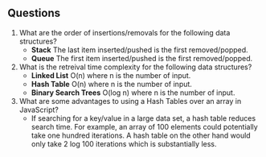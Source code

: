## Questions
1. What are the order of insertions/removals for the following data structures?
   - **Stack** The last item inserted/pushed is the first removed/popped.
   - **Queue** The first item inserted/pushed is the first removed/popped.
2. What is the retreival time complexity for the following data structures?
   - **Linked List** O(n) where n is the number of input.
   - **Hash Table** O(n) where n is the number of input.
   - **Binary Search Trees** O(log n) where n is the number of input.
2. What are some advantages to using a Hash Tables over an array in JavaScript?
   - If searching for a key/value in a large data set, a hash table reduces search time.  For example, an array of 100 elements could potentially take 
one hundred iterations.  A hash table on the other hand would only take 2 log 100 iterations which is substantially less.